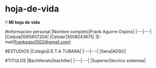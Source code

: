# hoja-de-vida
!!
**Mi hoja de vida**

#informacion personal
|Nombre completo|Frank Aguirre Ospino|
|---|---|
|Cédula|1065657204|
|Celular|3008243675|
|E-mail|frankagos1502@gmail.com|

#ESTUDIOS
|Colegio|I.E.T.A TUBARA|
|---|---|
|Sena|ADSO|

#TITULOS
|Bachillerato|bachiller|
|---|---|
|Superior|técnico sistemas|
